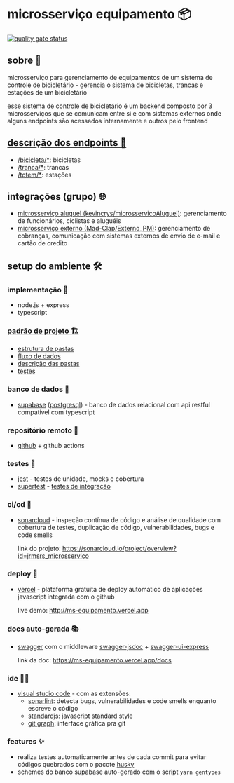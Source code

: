 # microsserviço equipamento 📦

[![quality gate status](https://sonarcloud.io/api/project_badges/measure?project=jrmsrs_microsservico&metric=alert_status)](https://sonarcloud.io/summary/new_code?id=jrmsrs_microsservico)

## sobre 📖

microsserviço para gerenciamento de equipamentos de um sistema de controle de bicicletário - gerencia o sistema de bicicletas, trancas e estações de um bicicletário

esse sistema de controle de bicicletário é um backend composto por 3 microsserviços que se comunicam entre si e com sistemas externos onde alguns endpoints são acessados internamente e outros pelo frontend

## [descrição dos endpoints 📡](/src/routes#descrição-dos-endpoints-)

- [/bicicleta/*](/src/routes#bicicleta-): bicicletas
- [/tranca/*](/src/routes#tranca-): trancas
- [/totem/*](/src/routes#totem-): estações

## integrações (grupo) 🌐

- [microsserviço aluguel (kevincrys/microsservicoAluguel)](https://github.com/kevincrys/microsservicoAluguel): gerenciamento de funcionários, ciclistas e aluguéis
- [microsserviço externo (Mad-Clap/Externo_PM)](https://github.com/Mad-Clap/Externo_PM): gerenciamento de cobranças, comunicação com sistemas externos de envio de e-mail e cartão de credito

## setup do ambiente 🛠

### implementação 📝

- node.js + express
- typescript

### [padrão de projeto 🏗](/src)
- [estrutura de pastas](/src#estrutura-de-pastas-🗄️)
- [fluxo de dados](/src#fluxo-de-dados-📊)
- [descrição das pastas](/src#descrição-das-pastas-📁)
- [testes](/src#testes-🧪)

### banco de dados 💾

- [supabase](https://supabase.io/) ([postgresql](https://www.postgresql.org/)) - banco de dados relacional com api restful compatível com typescript

### repositório remoto 📡

- [github](http://github.com/jrmsrs/microsservico) + github actions

### testes 🧪

- [jest](https://jestjs.io/) - testes de unidade, mocks e cobertura
- [supertest](https://github.com/ladjs/supertest) - [testes de integração](/src/routes/)

### ci/cd 🚧

- [sonarcloud](https://sonarcloud.io/) - inspeção contínua de código e análise de qualidade com cobertura de testes, duplicação de código, vulnerabilidades, bugs e code smells
  
  link do projeto: https://sonarcloud.io/project/overview?id=jrmsrs_microsservico

### deploy 🚀

- [vercel](https://vercel.com/) - plataforma gratuita de deploy automático de aplicações javascript integrada com o github
  
  live demo: http://ms-equipamento.vercel.app

### docs auto-gerada 📚

- [swagger](https://swagger.io/) com o middleware [swagger-jsdoc](https://github.com/Surnet/swagger-jsdoc) + [swagger-ui-express](https://github.com/scottie1984/swagger-ui-express)
  
  link da doc: https://ms-equipamento.vercel.app/docs

### ide 👨‍💻

- [visual studio code](https://code.visualstudio.com/) - com as extensões:
  - [sonarlint](https://marketplace.visualstudio.com/items?itemName=SonarSource.sonarlint-vscode): detecta bugs, vulnerabilidades e code smells enquanto escreve o código
  - [standardjs](https://marketplace.visualstudio.com/items?itemName=chenxsan.vscode-standardjs): javascript standard style
  - [git graph](https://marketplace.visualstudio.com/items?itemName=mhutchie.git-graph): interface gráfica pra git

### features ✨

- realiza testes automaticamente antes de cada commit para evitar códigos quebrados com o pacote [husky](https://github.com/typicode/husky)
- schemes do banco supabase auto-gerado com o script `yarn gentypes`
